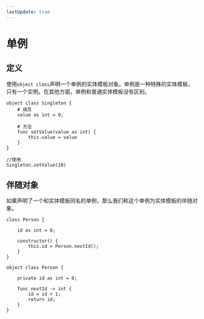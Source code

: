 ```yaml
---
lastUpdate: true
---
```


# 单例

## 定义

使用`object class`声明一个单例的实体模板对象。单例是一种特殊的实体模板，只有一个实例。在其他方面，单例和普通实体模板没有区别。

```mcfpp
object class Singleton {
    # 成员
    value as int = 0;

    # 方法
    func setValue(value as int) {
        this.value = value
    }
}

//使用
Singleton.setValue(10)
```

## 伴随对象

如果声明了一个和实体模板同名的单例，那么我们称这个单例为实体模板的伴随对象。

```mcfpp
class Person {

    id as int = 0;

    constructor() {
        this.id = Person.nextId();
    }
}

object class Person {
    
    private id as int = 0;
    
    func nextId -> int {
        id = id + 1;
        return id;
    }
}
```
